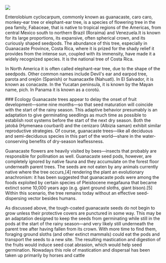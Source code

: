 <a href="https://juncture-digital.org"><img src="https://juncture-digital.org/images/ve-button.png"></a>

<param ve-config 
       title="Parota Essay"
       author="Diana Heredia-Lopez"
       banner="https://upload.wikimedia.org/wikipedia/commons/thumb/e/e8/Enterolobium_cyclocarpum%2C_Singapore.jpg/1920px-Enterolobium_cyclocarpum%2C_Singapore.jpg" 
       layout="vertical">
       
Enterolobium cyclocarpum, commonly known as guanacaste, caro caro, monkey-ear tree or elephant-ear tree, is a species of flowering tree in the pea family, Fabaceae, that is native to tropical regions of the Americas, from central Mexico south to northern Brazil (Roraima) and Venezuela.It is known for its large proportions, its expansive, often spherical crown, and its curiously shaped seedpods. The abundance of this tree, especially in Guanacaste Province, Costa Rica, where it is prized for the shady relief it provides from the intense sun, coupled with its immensity, have made it a widely recognized species. It is the national tree of Costa Rica.
<param ve-map center="Q6462107" zoom="11" prefer-geojson> 
<param ve-image url="https://upload.wikimedia.org/wikipedia/commons/0/05/Cruz_de_Huanacaxtle.jpg">

In North America it is often called elephant-ear tree, due to the shape of the seedpods. Other common names include <span data-click-image-zoomto="1018,1323,408,347">Devil's ear</span> and earpod tree, parota and orejón (Spanish) or huanacaxtle (Nahuatl). In El Salvador, it is known as conacaste. In the Yucatan peninsula, it is known by the Mayan name, pich. In Panama it is known as a corotú. 
<param ve-image url="https://upload.wikimedia.org/wikipedia/commons/8/83/The_Unicorn_in_Captivity_%28from_the_Unicorn_Tapestries%29_MET_DP118991.jpg"
       fit="cover"
       title="The Unicorn in Captivity">
### Ecology
Guanacaste trees appear to delay the onset of fruit development—some nine months—so that seed maturation will coincide with the start of the rainy season. This adaptive behavior presumably is an adaptation to give germinating seedlings as much time as possible to establish root systems before the start of the next dry season. Both the jatobá (Hymenaea courbaril) and the cenizaro (Albizia saman) exhibit similar reproductive strategies. Of course, guanacaste trees—like all deciduous and semi-deciduous species in this part of the world—share in the water-conserving benefits of dry-season leaflessness.

Guanacaste flowers are heavily visited by bees—insects that probably are responsible for pollination as well. Guanacaste seed pods, however, are completely ignored by native fauna and they accumulate on the forest floor underneath parent trees. The seeds are not eaten by any animals currently native where the tree occurs,[4] rendering the plant an evolutionary anachronism: it has been suggested that guanacaste pods were among the foods exploited by certain species of Pleistocene megafauna that became extinct some 10,000 years ago (e.g. giant ground sloths, giant bison).[5] Within this scenario, the tree remains today without an effective seed-dispersing vector besides humans.

As discussed above, the tough-coated guanacaste seeds do not begin to grow unless their protective covers are punctured in some way. This may be an adaptation designed to keep the seeds from germinating while still in the pods at the start of the rainy season—and very likely still underneath the parent tree after having fallen from its crown. With more time to find them, foraging ground sloths (and other extinct mammals) could eat the pods and transport the seeds to a new site. The resulting mastication and digestion of the fruits would induce seed coat abrasion, which would help seed germination. Nowadays this role of mastication and dispersal has been taken up primarily by horses and cattle
